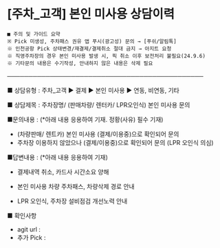 # [주차_고객] 본인 미사용 상담이력

```
■ 주의 및 가이드 요약  
※ Pick 미생성, 주차패스 권유 앱 푸시(광고성) 문의 → [푸쉬/알림톡]   
※ 인천공항 Pick 상태변경/재결제/결제취소 절대 금지 → 아지트 요청  
※ 직영주차장의 경우 본인 미사용 발생 시, 픽 취소 이후 보전처리 불필요(24.9.6)  
※ 기타문의 내용은 수기작성, 안내하지 않은 내용은 삭제 필요
```

──────────────────────────────────────────────

■ 상담유형 : 주차\_고객 ▶ 결제 ▶ 본인 미사용 ▶ 연동, 비연동, 기타

■ 상담제목 : 주차장명/ (판매차량/ 렌터카/ LPR오인식) 본인 미사용 문의

■문의내용 : (\*아래 내용 응용하여 기재. 정황(사유) 필수 기재)  
- (차량판매/ 렌트카) 본인 미사용 (결제/이용중)으로 확인되어 문의  
- 주차장 이용하지 않았으나 (결제/이용중)으로 확인되어 문의 (LPR 오인식 의심)

■답변내용 : (\*아래 내용 응용하여 기재)  
- 결제내역 취소, 카드사 시간소요 양해

- 본인 미사용 차량 주차패스, 차량삭제 경로 안내

- LPR 오인식, 주차장 설비점검 개선노력 안내

■ 확인사항  
- agit url :  
- 추가 Pick :